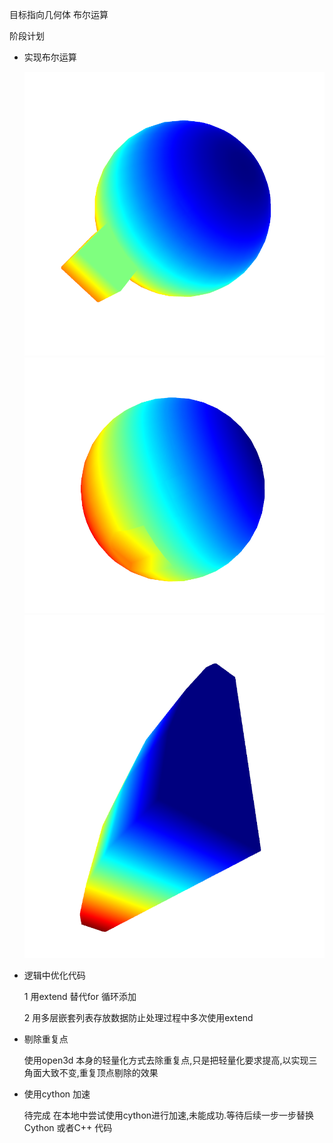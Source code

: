 目标指向几何体 布尔运算

阶段计划

- 实现布尔运算
    
    ![Union 操作](./pics/union.png)
    ![Difference 操作](./pics/diff.png)
    ![Insert 操作](./pics/insert.png)
    
- 逻辑中优化代码
    
    1 用extend 替代for 循环添加
    
    2 用多层嵌套列表存放数据防止处理过程中多次使用extend
    

- 剔除重复点
    
    使用open3d 本身的轻量化方式去除重复点,只是把轻量化要求提高,以实现三角面大致不变,重复顶点剔除的效果
      
      
- 使用cython 加速
       
    待完成
    在本地中尝试使用cython进行加速,未能成功.等待后续一步一步替换Cython 或者C++ 代码

    